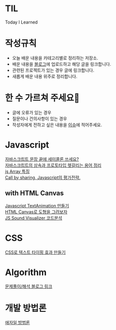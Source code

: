# TIL
Today I Learned

# 작성규칙
- 오늘 배운 내용을 카테고리별로 정리하는 저장소.
- 배운 내용을 [블로그](https://yaehee.oopy.io/)에 업로드하고 해당 글을 링크합니다.
- 관련된 프로젝트가 있는 경우 글에 링크합니다.
- 새롭게 배운 내용 위주로 정리합니다.

# 한 수 가르쳐 주세요🤯
- 글에 오류가 있는 경우
- 질문이나 건의사항이 있는 경우
- 작성자에게 전하고 싶은 내용을 [이슈](https://github.com/YaeheeChoe/TIL/issues)에 적어주세요.

# Javascript
[자바스크립트 문장 끝에 세미콜론 쓰세요?](https://yaehee.oopy.io/d49b3620-1b0a-48a0-b509-3a1a5d6229a6)  
[자바스크립트의 상속과 프로토타입 헷갈리는 용어 정리](https://yaehee.oopy.io/67d67ace-2186-45d0-9cbe-20033064ceee)  
[js Array 특징](https://yaehee.oopy.io/1286e0c0-38d4-4bd9-8c9c-f169cafe6444)  
[Call by sharing, Javascript의 평가전략.](https://yaehee.oopy.io/77b7f07b-4b6d-42e2-9a80-01bfa15a82e8)
## with HTML Canvas
[Javascript TextAnimation 만들기](https://yaehee.oopy.io/a09be584-9713-45b8-b778-9f8ae3c7c30b)  
[HTML Canvas로 도형을 그려보자](https://yaehee.oopy.io/4448fe4a-7a14-4d97-bd21-35d6f39de280)  
[JS Sound Visualizer 코드분석](https://yaehee.oopy.io/f1d96d07-153a-4dcc-ac8e-46b263326a2a)

# CSS
[CSS로 텍스트 타이핑 효과 만들기](https://yaehee.oopy.io/f5989809-1ad5-4eee-a357-ca9fe9eac69d)


# Algorithm
[문제풀이/해석 블로그 링크](https://yaehee.oopy.io/44a75ff9-2bef-4f04-994c-fd60bce9ca11)  

# 개발 방법론
[애자일 방법론](https://yaehee.oopy.io/f638ec5b-7ed5-4ba4-a628-9ac68c3651fe)
